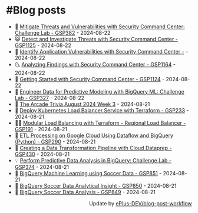 # #Blog posts
<!-- BLOG-POST-LIST:START -->
- 🧰 [Mitigate Threats and Vulnerabilities with Security Command Center: Challenge Lab - GSP382](https://eplus.dev/mitigate-threats-and-vulnerabilities-with-security-command-center-challenge-lab-gsp382) - 2024-08-22
- 😺 [Detect and Investigate Threats with Security Command Center - GSP1125](https://eplus.dev/detect-and-investigate-threats-with-security-command-center-gsp1125) - 2024-08-22
- 🗽 [Identify Application Vulnerabilities with Security Command Center -](https://eplus.dev/identify-application-vulnerabilities-with-security-command-center) - 2024-08-22
- 🌜 [Analyzing Findings with Security Command Center - GSP1164](https://eplus.dev/analyzing-findings-with-security-command-center-gsp1164) - 2024-08-22
- 📝 [Getting Started with Security Command Center - GSP1124](https://eplus.dev/getting-started-with-security-command-center-gsp1124) - 2024-08-22
- 🚀 [Engineer Data for Predictive Modeling with BigQuery ML: Challenge Lab - GSP327](https://eplus.dev/engineer-data-for-predictive-modeling-with-bigquery-ml-challenge-lab-gsp327) - 2024-08-22
- 💼 [The Arcade Trivia August 2024 Week 3](https://eplus.dev/the-arcade-trivia-august-2024-week-3) - 2024-08-21
- 🦣 [Deploy Kubernetes Load Balancer Service with Terraform - GSP233](https://eplus.dev/deploy-kubernetes-load-balancer-service-with-terraform-gsp233) - 2024-08-21
- 👨‍🏫 [Modular Load Balancing with Terraform - Regional Load Balancer - GSP191](https://eplus.dev/modular-load-balancing-with-terraform-regional-load-balancer-gsp191) - 2024-08-21
- 🔭 [ETL Processing on Google Cloud Using Dataflow and BigQuery &lpar;Python&rpar; - GSP290](https://eplus.dev/etl-processing-on-google-cloud-using-dataflow-and-bigquery-python-gsp290) - 2024-08-21
- 🤡 [Creating a Data Transformation Pipeline with Cloud Dataprep - GSP430](https://eplus.dev/creating-a-data-transformation-pipeline-with-cloud-dataprep-gsp430) - 2024-08-21
- 💡 [Perform Predictive Data Analysis in BigQuery: Challenge Lab - GSP374](https://eplus.dev/perform-predictive-data-analysis-in-bigquery-challenge-lab-gsp374) - 2024-08-21
- 🦣 [BigQuery Machine Learning using Soccer Data - GSP851](https://eplus.dev/bigquery-machine-learning-using-soccer-data-gsp851) - 2024-08-21
- 💪 [BigQuery Soccer Data Analytical Insight - GSP850](https://eplus.dev/bigquery-soccer-data-analytical-insight-gsp850) - 2024-08-21
- 🤡 [BigQuery Soccer Data Analysis - GSP849](https://eplus.dev/bigquery-soccer-data-analysis-gsp849) - 2024-08-21<!-- BLOG-POST-LIST:END -->
<div align="right">
  Update by <a target="_blank"
    href="https://github.com/ePlus-DEV/blog-post-workflow">ePlus-DEV/blog-post-workflow</a>
</div>
